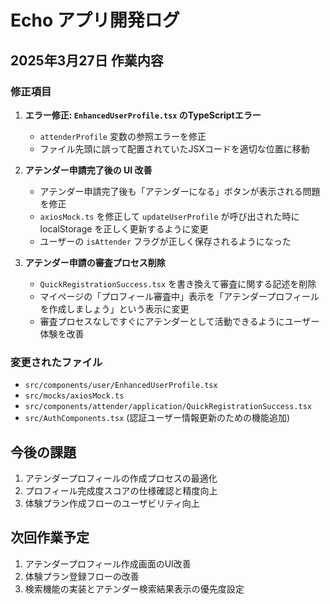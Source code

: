 # Echo アプリ開発ログ

## 2025年3月27日 作業内容

### 修正項目
1. **エラー修正: `EnhancedUserProfile.tsx` のTypeScriptエラー**
   - `attenderProfile` 変数の参照エラーを修正
   - ファイル先頭に誤って配置されていたJSXコードを適切な位置に移動

2. **アテンダー申請完了後の UI 改善**
   - アテンダー申請完了後も「アテンダーになる」ボタンが表示される問題を修正
   - `axiosMock.ts` を修正して `updateUserProfile` が呼び出された時に localStorage を正しく更新するように変更
   - ユーザーの `isAttender` フラグが正しく保存されるようになった

3. **アテンダー申請の審査プロセス削除**
   - `QuickRegistrationSuccess.tsx` を書き換えて審査に関する記述を削除
   - マイページの「プロフィール審査中」表示を「アテンダープロフィールを作成しましょう」という表示に変更
   - 審査プロセスなしですぐにアテンダーとして活動できるようにユーザー体験を改善

### 変更されたファイル
- `src/components/user/EnhancedUserProfile.tsx`
- `src/mocks/axiosMock.ts`
- `src/components/attender/application/QuickRegistrationSuccess.tsx`
- `src/AuthComponents.tsx` (認証ユーザー情報更新のための機能追加)

## 今後の課題
1. アテンダープロフィールの作成プロセスの最適化
2. プロフィール完成度スコアの仕様確認と精度向上
3. 体験プラン作成フローのユーザビリティ向上

## 次回作業予定
1. アテンダープロフィール作成画面のUI改善
2. 体験プラン登録フローの改善
3. 検索機能の実装とアテンダー検索結果表示の優先度設定

